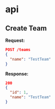 # api

## Create Team

**Request:**
```json
POST /teams
{
  "name": "TestTeam"
}
```
**Response:**
```json
200
{
  "id": 1,
  "name": "TestTeam"
}
```